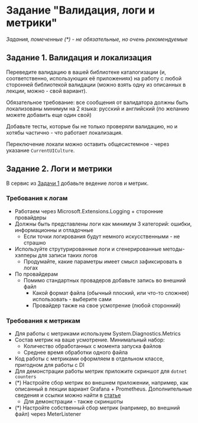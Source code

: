 # Задание "Валидация, логи и метрики"

*Задания, помеченные (\*) - не обязательные, но очень рекомендуемые*

## Задание 1. Валидация и локализация
Переведите валидацию в вашей библиотеке каталогизации (и, соответственно, использующих её приложениях) на работу с любой сторонней библиотекой валидации (можно взять одну из описанных в лекции, можно - свой вариант).

Обязательное требование: все сообщения от валидатора должны быть локализованы минимум на 2 языка: русский и английский (по желанию можете добавить еще один свой)

Добавьте тесты, которые бы не только проверяли валидацию, но и хотябы частично - что работает локализация.

Переключение локали можно оставить общесистемное - через указание `CurrentUICulture`.


## Задание 2. Логи и метрики
В сервис из [Задачи 1](task_01.md) добавьте ведение логов и метрик.

### Требования к логам
- Работаем через Microsoft.Extensions.Logging + сторонние провайдеры
- Должны быть представлены логи как минимум 3 категорий: ошибки, информационны и отладочные
    - Если точки логирования будут немного искусственными - не страшно
- Используйте струтурированные логи и сгенерированные методы-хэлперы для записи таких логов
    - Продумайте, какие параметры имеет смысл зафиксировать в логах
- По провайдерам
    - Помимо стандартных провадеров добавьте запись во внешний файл
        - Какой формат файла (обычный плоский, или что-то сложнее) использовать - выберите сами
        - Провайдер также на свое усмотрение (любой сторонний)

### Требования к метрикам
- Для работы с метриками используем System.Diagnostics.Metrics
- Состав метрик на ваше усмотрение. Минимальный набор:
    - Количество обработанных с момента запуска файлов
    - Среднее время обработки одного файла
- Код работы с метриками оформляем в отдельном классе, пригодном для работы с DI
- Для демонстрации работы метрик приложите скриншот для `dotnet counters`
- (\*) Настройте сбор метрик во внешнем приложении, например, как описанный в лекции вариант Grafana + Prometheus. Дополнительные сведения и ссылки можно найти в [статье](https://learn.microsoft.com/en-us/dotnet/core/diagnostics/metrics-collection#view-metrics-in-grafana-with-opentelemetry-and-prometheus)
    - Для демонстрации - также скриншоты
- (\*) Настройте собственный сбор метрик (например, во внешний файл) через MeterListener 